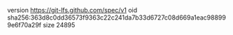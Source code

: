 version https://git-lfs.github.com/spec/v1
oid sha256:363d8c0dd36573f9363c22c241da7b33d6727c08d669a1eac988999e6f70a29f
size 24895
